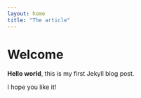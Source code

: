 ```yaml
---
layout: home
title: "The article"
---
```


# Welcome

**Hello world**, this is my first Jekyll blog post.

I hope you like it!
